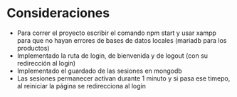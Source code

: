 # Consideraciones
- Para correr el proyecto escribir el comando npm start y usar xampp para que no hayan errores de bases de datos locales (mariadb para los productos)
- Implementado la ruta de login, de bienvenida y de logout (con su redirección al login)
- Implementado el guardado de las sesiones en mongodb
- Las sesiones permanecer activan durante 1 minuto y si pasa ese timepo, al reiniciar la página se redirecciona al login
